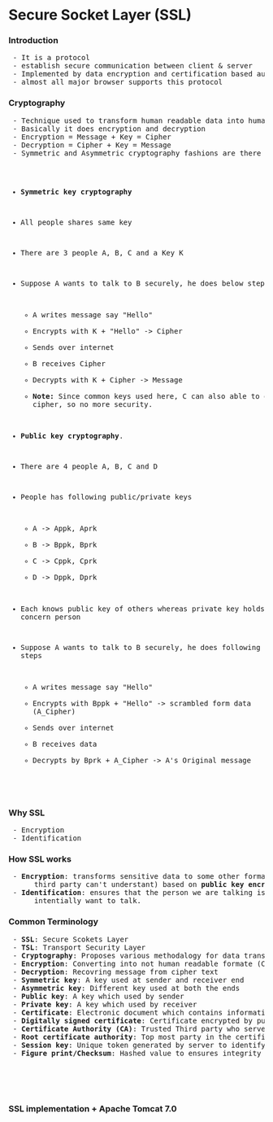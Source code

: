 <h1>Secure Socket Layer (SSL)</h1>

<h3>Introduction</h3>
<pre>
 - It is a protocol
 - establish secure communication between client & server
 - Implemented by data encryption and certification based authentication
 - almost all major browser supports this protocol
</pre>

<h3>Cryptography</h3>
<pre>
 - Technique used to transform human readable data into human not understandable format.
 - Basically it does encryption and decryption
 - Encryption = Message + Key = Cipher
 - Decryption = Cipher + Key = Message
 - Symmetric and Asymmetric cryptography fashions are there in general

 - <b>Symmetric key cryptography</b>
 - All people shares same key
 - There are 3 people A, B, C and a Key K
 - Suppose A wants to talk to B securely, he does below steps
    - A writes message say "Hello"
	- Encrypts with K + "Hello" -> Cipher
	- Sends over internet
	- B receives Cipher
	- Decrypts with K + Cipher -> Message
	- <b>Note:</b> Since common keys used here, C can also able to decrypt cipher, so 
	     no more security.

 - <b>Public key cryptography</b>.
 - There are 4 people A, B, C and D
 - People has following public/private keys
    - A -> Appk, Aprk
	- B -> Bppk, Bprk
	- C -> Cppk, Cprk
	- D -> Dppk, Dprk
 - Each knows public key of others whereas private key holds by concern person
 - Suppose A wants to talk to B securely, he does following steps
    - A writes message say "Hello"
	- Encrypts with Bppk + "Hello" -> scrambled form data (A_Cipher)
	- Sends over internet
	- B receives data
	- Decrypts by Bprk + A_Cipher -> A's Original message
</pre>

<h3>Why SSL</h3>
<pre>
 - Encryption
 - Identification
</pre>

<h3>How SSL works</h3>
<pre>
 - <b>Encryption</b>: transforms sensitive data to some other format (which basically 
      third party can't understant) based on <b>public key encryptoin</b>.
 - <b>Identification</b>: ensures that the person we are talking is the one who we 
      intentially want to talk.
</pre>

<h3>Common Terminology</h3>
<pre>
 - <b>SSL</b>: Secure Scokets Layer
 - <b>TSL</b>: Transport Security Layer
 - <b>Cryptography</b>: Proposes various methodalogy for data transformation
 - <b>Encryption</b>: Converting into not human readable formate (Cipher text)
 - <b>Decryption</b>: Recovring message from cipher text
 - <b>Symmetric key</b>: A key used at sender and receiver end
 - <b>Asymmetric key</b>: Different key used at both the ends
 - <b>Public key</b>: A key which used by sender
 - <b>Private key</b>: A key which used by receiver
 - <b>Certificate</b>: Electronic document which contains information about key, name, etc.
 - <b>Digitally signed certificate</b>: Certificate encrypted by public key of CA
 - <b>Certificate Authority (CA)</b>: Trusted Third party who serves certificate of a particular person
 - <b>Root certificate authority</b>: Top most party in the certificate authority hierarchy
 - <b>Session key</b>: Unique token generated by server to identify the user between client and server
 - <b>Figure print/Checksum</b>: Hashed value to ensures integrity of the certificate while in transit
</pre>



<h3></h3>
<pre>
</pre>


<h3></h3>
<pre>
</pre>



<h3></h3>
<pre>
</pre>


<h3>SSL implementation + Apache Tomcat 7.0</h3>
<pre>
</pre>
